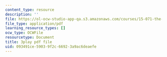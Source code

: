 ```yaml
---
content_type: resource
description: ''
file: https://ol-ocw-studio-app-qa.s3.amazonaws.com/courses/15-071-the-analytics-edge-spring-2017/093491ce59039f2c66923a9ac6deaefe_EGDQfE7MREw.pdf
file_type: application/pdf
learning_resource_types: []
ocw_type: OCWFile
resourcetype: Document
title: 3play pdf file
uid: 093491ce-5903-9f2c-6692-3a9ac6deaefe
---
```

